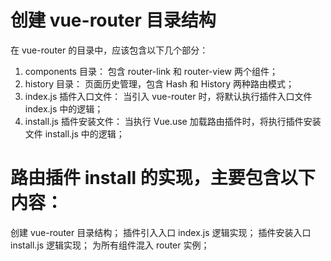 # 创建 vue-router 目录结构
在 vue-router 的目录中，应该包含以下几个部分：
1. components 目录：
包含 router-link 和 router-view 两个组件；
2. history 目录：
页面历史管理，包含 Hash 和 History 两种路由模式；
3. index.js 插件入口文件：
当引入 vue-router 时，将默认执行插件入口文件 index.js 中的逻辑；
4. install.js 插件安装文件：
当执行 Vue.use 加载路由插件时，将执行插件安装文件 install.js 中的逻辑；

# 路由插件 install 的实现，主要包含以下内容：
创建 vue-router 目录结构；
插件引入入口 index.js 逻辑实现；
插件安装入口 install.js 逻辑实现；
为所有组件混入 router 实例；